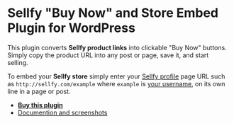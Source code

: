 # Sellfy "Buy Now" and Store Embed Plugin for WordPress

This plugin converts **Sellfy product links** into clickable "Buy Now" buttons. Simply copy the product URL into any post or page, save it, and start selling.

To embed your **Sellfy store** simply enter your [Sellfy profile](http://docs.sellfy.com/kb/embedded-products-profile-pages/) page URL such as `http://sellfy.com/example` where `example` is [your username](https://sellfy.com/user/#/settings/account), on its own line in a page or post.

- **[Buy this plugin](https://sellfy.com/p/sYt3/)**
- [Documention and screenshots](http://preseto.com/plugins/sellfy-embed)
